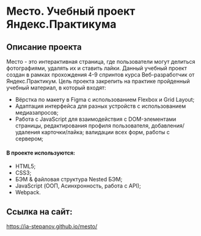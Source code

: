 # Место. Учебный проект Яндекс.Практикума

## Описание проекта

Место - это интерактивная страница, где пользователи могут делиться фотографиями, удалять их и ставить лайки. Данный учебный проект создан в рамках прохождения 4-9 спринтов курса Веб-разработчик от Яндекс.Практикум. Цель проекта закрепить на практике пройденный учебный материал, в который входят:

* Вёрстка по макету в Figma с использованием Flexbox и Grid Layout;
* Адаптация интерфейса для разных устройств с использованием медиазапросов;
* Работа с JavaScript для взаимодействия с DOM-элементами страницы, редактирования профиля пользователя, добавления/удаления карточки/лайка; валидации всех форм, работы с сервером;

#### В проекте используются:

* HTML5;
* CSS3;
* БЭМ & файловая структура Nested БЭМ;
* JavaScript (ООП, Асинхронность, работа с API);
* Webpack.

## Ссылка на сайт:
https://ia-stepanov.github.io/mesto/
